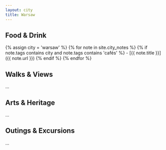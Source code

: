 ```yaml
---
layout: city
title: Warsaw
---
```


## Food & Drink
{% assign city = 'warsaw' %}
{% for note in site.city_notes %}
  {% if note.tags contains city and note.tags contains 'cafés' %}
    - [{{ note.title }}]({{ note.url }})
  {% endif %}
{% endfor %}

## Walks & Views
...

## Arts & Heritage
...

## Outings & Excursions
...
